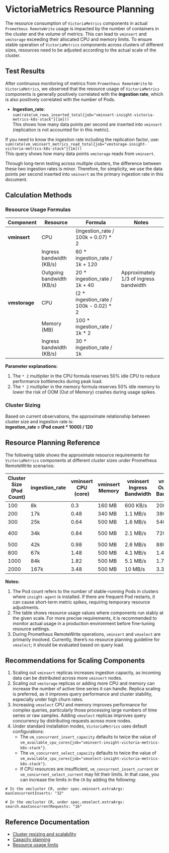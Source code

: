 # VictoriaMetrics Resource Planning

The resource consumption of `VictoriaMetrics` components in actual `Prometheus RemoteWrite` usage is impacted by the number of containers in the cluster and the volume of metrics. This can lead to `vminsert` and `vmstorage` exceeding their allocated CPU and memory limits. To ensure stable operation of `VictoriaMetrics` components across clusters of different sizes, resources need to be adjusted according to the actual scale of the cluster.

## Test Results

After continuous monitoring of metrics from `Prometheus RemoteWrite` to `VictoriaMetrics`, we observed that the resource usage of `VictoriaMetrics` components is generally positively correlated with the **ingestion rate**, which is also positively correlated with the number of Pods.

- **Ingestion_rate**:  
`sum(rate(vm_rows_inserted_total{job="vminsert-insight-victoria-metrics-k8s-stack"}[1m]))`  
This shows how many data points per second are inserted into `vminsert` (replication is not accounted for in this metric).

If you need to know the ingestion rate including the replication factor, use:  
`sum(rate(vm_vminsert_metrics_read_total{job="vmstorage-insight-victoria-metrics-k8s-stack"}[1m]))`  
This query shows how many data points `vmstorage` reads from `vminsert`.

Through long-term testing across multiple clusters, the difference between these two ingestion rates is minor. Therefore, for simplicity, we use the data points per second inserted into `vminsert` as the primary ingestion rate in this document.

## Calculation Methods

### Resource Usage Formulas

| **Component** | **Resource** | **Formula** | **Notes** |
|---------------|--------------|-------------|-----------|
| **vminsert**  | CPU          | (ingestion_rate / 100k + 0.07) * 2 | |
|               | Ingress bandwidth (KB/s) | 60 * ingestion_rate / 1k + 120 | |
|               | Outgoing bandwidth (KB/s) | 20 * ingestion_rate / 1k + 40 | Approximately 1/3 of ingress bandwidth |
| **vmstorage** | CPU          | (2 * ingestion_rate / 100k - 0.02) * 2 | |
|               | Memory (MB)  | 100 * ingestion_rate / 1k * 2 | |
|               | Ingress bandwidth (KB/s) | 30 * ingestion_rate / 1k | |

**Parameter explanations:**

1. The `* 2` multiplier in the CPU formula reserves 50% idle CPU to reduce performance bottlenecks during peak load.
2. The `* 2` multiplier in the memory formula reserves 50% idle memory to lower the risk of OOM (Out of Memory) crashes during usage spikes.

### Cluster Sizing

Based on current observations, the approximate relationship between cluster size and ingestion rate is:  
**ingestion_rate = (Pod count * 1000) / 120**

## Resource Planning Reference

The following table shows the approximate resource requirements for `VictoriaMetrics` components at different cluster sizes under Prometheus RemoteWrite scenarios:

| **Cluster Size (Pod Count)** | **ingestion_rate** | **vminsert CPU (core)** | **vminsert Memory** | **vminsert Ingress Bandwidth** | **vminsert Outgoing Bandwidth** | **vmstorage CPU (core)** | **vmstorage Memory** | **vmstorage Ingress Bandwidth** |
|-----------------|-------------|--------------------|-----------------|-----------------------|--------------------|--------------------|-----------------|-------------------------|
| 100             | 8k          | 0.3                | 160 MB          | 600 KB/s             | 200 KB/s           | 0.28               | 1.6 GB          | 240 KB/s                |
| 200             | 17k         | 0.48               | 340 MB          | 1.1 MB/s             | 380 KB/s           | 0.64               | 3.3 GB          | 510 KB/s                |
| 300             | 25k         | 0.64               | 500 MB          | 1.6 MB/s             | 540 KB/s           | 0.96               | 4.9 GB          | 750 KB/s                |
| 400             | 34k         | 0.84               | 500 MB          | 2.1 MB/s             | 720 KB/s           | 1.32               | 6.7 GB          | 1,020 KB/s              |
| 500             | 42k         | 0.98               | 500 MB          | 2.6 MB/s             | 880 KB/s           | 1.64               | 8.2 GB          | 1.3 MB/s                |
| 800             | 67k         | 1.48               | 500 MB          | 4.1 MB/s             | 1.4 MB/s           | 2.64               | 13.1 GB         | 2 MB/s                  |
| 1000            | 84k         | 1.82               | 500 MB          | 5.1 MB/s             | 1.7 MB/s           | 3.32               | 16.4 GB         | 2.5 MB/s                |
| 2000            | 167k        | 3.48               | 500 MB          | 10 MB/s              | 3.3 MB/s           | 6.64               | 32.6 GB         | 4.9 MB/s                |

**Notes:**

1. The Pod count refers to the number of stable-running Pods in clusters where `insight-agent` is installed. If there are frequent Pod restarts, it can cause short-term metric spikes, requiring temporary resource adjustments.
2. The table shows resource usage values where components run stably at the given scale. For more precise requirements, it is recommended to monitor actual usage in a production environment before fine-tuning resource settings.
3. During Prometheus RemoteWrite operations, `vminsert` and `vmselect` are primarily involved. Currently, there’s no resource planning guideline for `vmselect`; it should be evaluated based on query load.

## Recommendations for Scaling Components

1. Scaling out `vminsert` replicas increases ingestion capacity, as incoming data can be distributed across more `vminsert` nodes.
2. Scaling out `vmstorage` replicas or adding more CPU and memory can increase the number of active time series it can handle. Replica scaling is preferred, as it improves query performance and cluster stability, especially under high churn rates.
3. Increasing `vmselect` CPU and memory improves performance for complex queries, particularly those processing large numbers of time series or raw samples. Adding `vmselect` replicas improves query concurrency by distributing requests across more nodes.
4. Under standard installation modes, `VictoriaMetrics` uses default configurations:
   - The `vm_concurrent_insert_capacity` defaults to twice the value of `vm_available_cpu_cores{job="vminsert-insight-victoria-metrics-k8s-stack"}`.
   - The `vm_concurrent_select_capacity` defaults to twice the value of `vm_available_cpu_cores{job="vmselect-insight-victoria-metrics-k8s-stack"}`.
   - If CPU resources are insufficient, `vm_concurrent_insert_current` or `vm_concurrent_select_current` may hit their limits. In that case, you can increase the limits in the `CR` by adding the following:

```shell
# In the vmcluster CR, under spec.vminsert.extraArgs:
maxConcurrentInserts: "32"

# In the vmcluster CR, under spec.vmselect.extraArgs:
search.maxConcurrentRequests: "16"
```

## Reference Documentation

- [Cluster resizing and scalability](https://docs.victoriametrics.com/cluster-victoriametrics/#cluster-resizing-and-scalability)
- [Capacity planning](https://docs.victoriametrics.com/cluster-victoriametrics/#capacity-planning)
- [Resource usage limits](https://docs.victoriametrics.com/cluster-victoriametrics/#resource-usage-limits)
